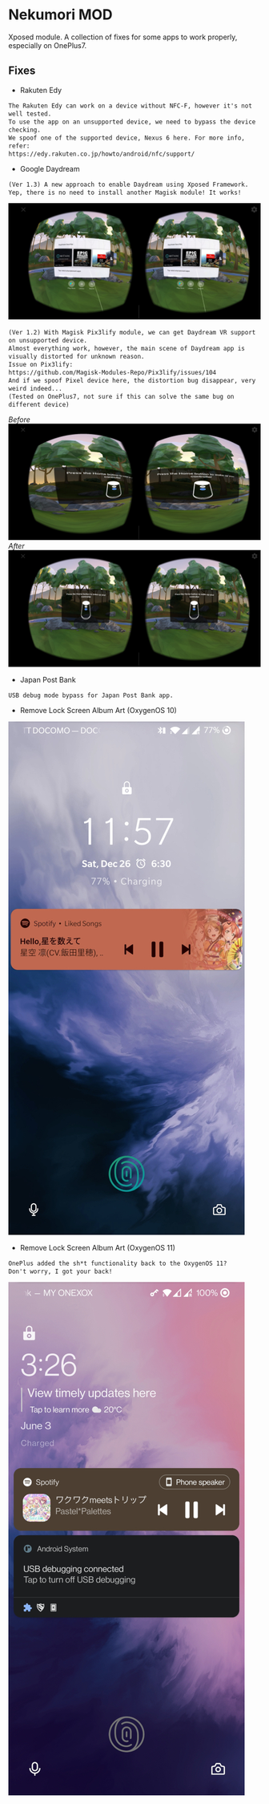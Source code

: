# Nekumori MOD
Xposed module. A collection of fixes for some apps to work properly, especially on OnePlus7.

## Fixes
- Rakuten Edy
```
The Rakuten Edy can work on a device without NFC-F, however it's not well tested. 
To use the app on an unsupported device, we need to bypass the device checking.
We spoof one of the supported device, Nexus 6 here. For more info, refer:
https://edy.rakuten.co.jp/howto/android/nfc/support/
```

- Google Daydream
```
(Ver 1.3) A new approach to enable Daydream using Xposed Framework.
Yep, there is no need to install another Magisk module! It works!
```
![](images/daydream_vr.jpg)
```
(Ver 1.2) With Magisk Pix3lify module, we can get Daydream VR support on unsupported device.
Almost everything work, however, the main scene of Daydream app is visually distorted for unknown reason.
Issue on Pix3lify:
https://github.com/Magisk-Modules-Repo/Pix3lify/issues/104
And if we spoof Pixel device here, the distortion bug disappear, very weird indeed...
(Tested on OnePlus7, not sure if this can solve the same bug on different device)
```
_Before_
![](images/daydream.jpg)
_After_
![](images/daydream_fixed.jpg)

- Japan Post Bank
```
USB debug mode bypass for Japan Post Bank app.
```

- Remove Lock Screen Album Art (OxygenOS 10)

![](images/album_art_removed_a10.jpg)
- Remove Lock Screen Album Art (OxygenOS 11)
```
OnePlus added the sh*t functionality back to the OxygenOS 11?
Don't worry, I got your back!
```
![](images/album_art_removed_a11.jpg)